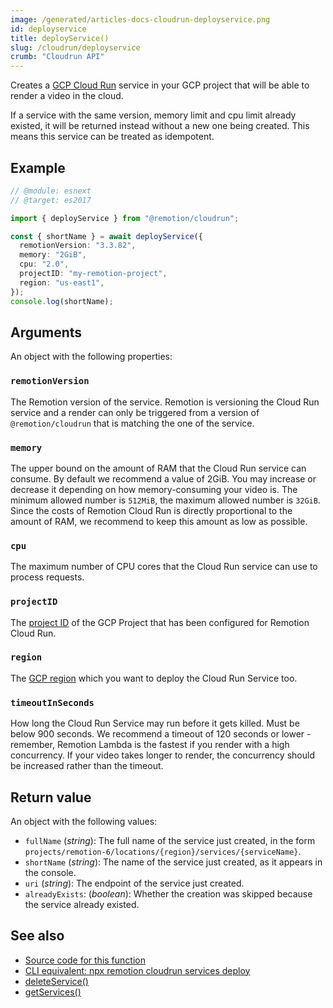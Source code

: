 ```yaml
---
image: /generated/articles-docs-cloudrun-deployservice.png
id: deployservice
title: deployService()
slug: /cloudrun/deployservice
crumb: "Cloudrun API"
---
```


Creates a [GCP Cloud Run](https://cloud.google.com/run) service in your GCP project that will be able to render a video in the cloud.

If a service with the same version, memory limit and cpu limit already existed, it will be returned instead without a new one being created. This means this service can be treated as idempotent.

## Example

```ts twoslash
// @module: esnext
// @target: es2017

import { deployService } from "@remotion/cloudrun";

const { shortName } = await deployService({
  remotionVersion: "3.3.82",
  memory: "2GiB",
  cpu: "2.0",
  projectID: "my-remotion-project",
  region: "us-east1",
});
console.log(shortName);
```

## Arguments

An object with the following properties:

### `remotionVersion`

The Remotion version of the service. Remotion is versioning the Cloud Run service and a render can only be triggered from a version of `@remotion/cloudrun` that is matching the one of the service.

### `memory`

The upper bound on the amount of RAM that the Cloud Run service can consume. By default we recommend a value of 2GiB. You may increase or decrease it depending on how memory-consuming your video is. The minimum allowed number is `512MiB`, the maximum allowed number is `32GiB`. Since the costs of Remotion Cloud Run is directly proportional to the amount of RAM, we recommend to keep this amount as low as possible.

### `cpu`

The maximum number of CPU cores that the Cloud Run service can use to process requests.

### `projectID`

The [project ID](https://cloud.google.com/resource-manager/docs/creating-managing-projects#:~:text=to%20be%20unique.-,Project%20ID,-%3A%20A%20globally%20unique) of the GCP Project that has been configured for Remotion Cloud Run.

### `region`

The [GCP region](/docs/cloudrun/region-selection) which you want to deploy the Cloud Run Service too.

### `timeoutInSeconds`

How long the Cloud Run Service may run before it gets killed. Must be below 900 seconds.
We recommend a timeout of 120 seconds or lower - remember, Remotion Lambda is the fastest if you render with a high concurrency. If your video takes longer to render, the concurrency should be increased rather than the timeout.

## Return value

An object with the following values:

- `fullName` (_string_): The full name of the service just created, in the form `projects/remotion-6/locations/{region}/services/{serviceName}`.
- `shortName` (_string_): The name of the service just created, as it appears in the console.
- `uri` (_string_): The endpoint of the service just created.
- `alreadyExists`: (_boolean_): Whether the creation was skipped because the service already existed.

## See also

- [Source code for this function](https://github.com/remotion-dev/remotion/blob/main/packages/cloudrun/src/api/deploy-service.ts)
- [CLI equivalent: npx remotion cloudrun services deploy](/docs/cloudrun/cli/services#deploy)
- [deleteService()](/docs/cloudrun/deleteservice)
- [getServices()](/docs/cloudrun/getservices)
